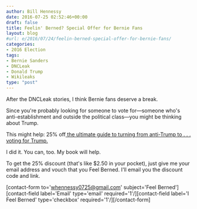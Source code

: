 ```yaml
---
author: Bill Hennessy
date: 2016-07-25 02:52:46+00:00
draft: false
title: Feelin' Berned? Special Offer for Bernie Fans
layout: blog
#url: e/2016/07/24/feelin-berned-special-offer-for-bernie-fans/
categories:
- 2016 Election
tags:
- Bernie Sanders
- DNCLeak
- Donald Trump
- Wikileaks
type: "post"
---
```


After the DNCLeak stories, I think Bernie fans deserve a break.

Since you're probably looking for someone to vote for—someone who's anti-establishment and outside the political class—you might be thinking about Trump.

This might help: 25% off[ the ultimate guide to turning from anti-Trump to . . . voting for Trump.](https://hennessysview.com/turning-on-trump/)

I did it. You can, too. My book will help.

To get the 25% discount (that's like $2.50 in your pocket), just give me your email address and vouch that you Feel Berned. I'll email you the discount code and link.

[contact-form to='whennessy0725@gmail.com' subject='Feel Berned'][contact-field label='Email' type='email' required='1'/][contact-field label='I Feel Berned' type='checkbox' required='1'/][/contact-form]
